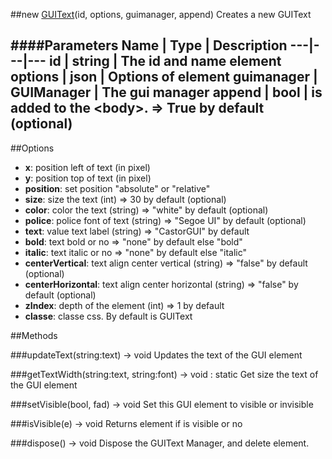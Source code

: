 ##new [GUIText](#)(id, options, guimanager, append)
Creates a new GUIText

####Parameters
Name | Type | Description
---|---|---
**id** | string | The id and name element
**options** | json | Options of element
**guimanager** | GUIManager | The gui manager
**append** | bool | is added to the &lt;body&gt;. =&gt; True by default (optional)
---

##Options

* **x**: position left of text (in pixel)
* **y**: position top of text (in pixel)
* **position**: set position "absolute" or "relative"
* **size**: size the text (int) =&gt; 30 by default (optional)
* **color**: color the text (string) =&gt; "white" by default (optional)
* **police**: police font of text (string) =&gt; "Segoe UI" by default (optional) 
* **text**: value text label (string) =&gt; "CastorGUI" by default
* **bold**: text bold or no =&gt; "none" by default else "bold"
* **italic**: text italic or no =&gt; "none" by default else "italic"
* **centerVertical**: text align center vertical (string) =&gt; "false" by default (optional) 
* **centerHorizontal**: text align center horizontal (string) =&gt; "false" by default (optional) 
* **zIndex**: depth of the element (int) =&gt; 1 by default
* **classe**: classe css. By default is GUIText

##Methods

###updateText(string:text) → void
Updates the text of the GUI element

###getTextWidth(string:text, string:font) → void : static
Get size the text of the GUI element

###setVisible(bool, fad) → void
Set this GUI element to visible or invisible

###isVisible(e) → void
Returns element if is visible or no

###dispose() → void
Dispose the GUIText Manager, and delete element.
